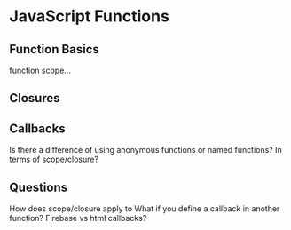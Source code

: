 # JavaScript Functions

## Function Basics

function scope...

## Closures

## Callbacks

Is there a difference of using anonymous functions or named functions? In terms of scope/closure?

## Questions

How does scope/closure apply to 
What if you define a callback in another function? Firebase vs html callbacks?
